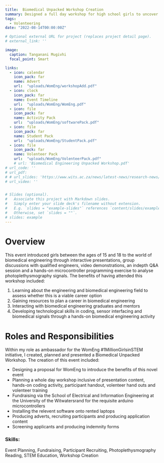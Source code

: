 ```yaml
---
title:  Biomedical Unpacked Workshop Creation
summary: Designed a full day workshop for high school girls to uncover the field of biomedical engineering.
tags:
  - Volenteering
date: "2022-08-14T00:00:00Z"

# Optional external URL for project (replaces project detail page).
# external_link: ''

image:
  caption: Tanganani Mugivhi 
  focal_point: Smart

links:
  - icon: calendar
    icon_pack: far
    name: Advert
    url:  "uploads/WomEng/workshopAdd.pdf"
  - icon: clock
    icon_pack: far
    name: Event Timeline
    url:  "uploads/WomEng/WomEng.pdf"
  - icon: file
    icon_pack: far
    name: Activity Pack
    url:  "uploads/WomEng/softwarePack.pdf"
  - icon: file
    icon_pack: far
    name: Student Pack
    url:  "uploads/WomEng/StudentPack.pdf"
  - icon: file
    icon_pack: far
    name: Volenteer Pack
    url:  "uploads/WomEng/VolenteerPack.pdf"
    # url: 'Biomedical Engineering Unpacked Workshop.pdf'
# url_code: ''
# url_pdf: 
# # url_slides: 'https://www.wits.ac.za/news/latest-news/research-news/2021/2021-11/eie-open-day-2021.html'
# url_video: ''


# Slides (optional).
#   Associate this project with Markdown slides.
#   Simply enter your slide deck's filename without extension.
#   E.g. `slides = "example-slides"` references `content/slides/example-slides.md`.
#   Otherwise, set `slides = ""`.
# slides: example
---
```


# Overview
This event introduced girls between the ages of 15 and 18 to the world of biomedical engineering through interactive presentations, group discussions with qualified engineers, video demonstrations, an indepth Q&A session and a hands-on microcontroller programming exercise to analyse photoplethysmography signals. The benefits of having attended this workshop included: <br/> 
1. Learning about the engineering and biomedical engineering field to assess whether
this is a viable career option <br/> 
2. Gaining resources to plan a career in biomedical engineering <br/> 
3. Interacting with biomedical engineering graduates and mentors <br/> 
4. Developing technological skills in coding, sensor interfacing and biomedical signals
through a hands-on biomedical engineering activity

# Roles and Responsibilities

Within my role as ambassador for the WomEng #1MillionGirlsinSTEM initiative, I created, planned and presented a Biomedical Unpacked Workshop. The creation of this event included:
- Designing a proposal for WomEng to introduce the benefits of this novel event
- Planning a whole day workshop inclusive of presentation content, hands-on coding activity, participant handout, volenteer hand outs and volenteer training 
- Fundraising via the School of Electrical and Information Engineering at the University of the Witwatersrand for the requisite arduino microcontrollers 
- Installing the relevent software onto rented laptops
- Producing adverts, recruiting participants and producing application content
- Screening applicants and producing indemnity forms 


### Skills: 
Event Planning, Fundraising, Participant Recruiting, Photoplethysmography Reading, STEM Education, Workshop Creation